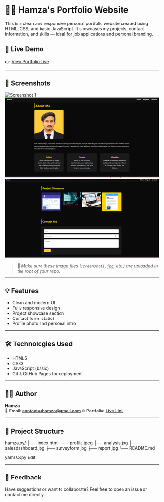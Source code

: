# 🧑‍💻 Hamza's Portfolio Website

This is a clean and responsive personal portfolio website created using HTML, CSS, and basic JavaScript. It showcases my projects, contact information, and skills — ideal for job applications and personal branding.

## 🔗 Live Demo

👉 [View Portfolio Live](https://mhamza-py.github.io/hamza.py/)

---

## 📸 Screenshots

![Screenshot 1](./ss1.png")
![Screenshot 2](./ss2.png)
![Screenshot 3](./ss3.png)

> 📌 *Make sure these image files (`screenshot1.jpg`, etc.) are uploaded in the root of your repo.*

---

## 💡 Features

- Clean and modern UI
- Fully responsive design
- Project showcase section
- Contact form (static)
- Profile photo and personal intro

---

## 🛠️ Technologies Used

- HTML5
- CSS3
- JavaScript (basic)
- Git & GitHub Pages for deployment

---

## 🙋‍♂️ Author

**Hamza**  
📧 Email: contactushamza@gmail.com 
🌐 Portfolio: [Live Link](https://mhamza-py.github.io/hamza.py/)

---

## 📁 Project Structure
hamza.py/
├── index.html
├── profile.jpeg
├── analysis.jpg
├── salesdashboard.jpg
├── surveyform.jpg
├── report.jpg
└── README.md

yaml
Copy
Edit

---

## 📢 Feedback

Have suggestions or want to collaborate? Feel free to open an issue or contact me directly.

